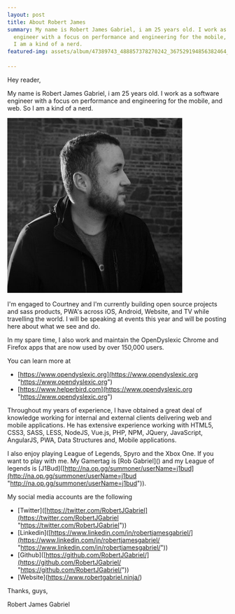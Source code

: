 ```yaml
---
layout: post
title: About Robert James
summary: My name is Robert James Gabriel, i am 25 years old. I work as a software
  engineer with a focus on performance and engineering for the mobile, and web. So
  I am a kind of a nerd.
featured-img: assets/album/47389743_488857378270242_367529194856382464_o.jpg

---
```

Hey reader,

My name is Robert James Gabriel, i am 25 years old. I work as a software engineer with a focus on performance and engineering for the mobile, and web. So I am a kind of a nerd.

![](assets/album/DvNZ17WH_400x400.jpg)

I'm engaged to Courtney and I'm currently building open source projects and sass products, PWA's across iOS, Android, Website, and TV while travelling the world. I will be speaking at events this year and will be posting here about what we see and do.

In my spare time, I also work and maintain the OpenDyslexic Chrome and Firefox apps that are now used by over 150,000 users.

You can learn more at

* [https://www.opendyslexic.org](https://www.opendyslexic.org "https://www.opendyslexic.org")
* [https://www.helperbird.com](https://www.opendyslexic.org "https://www.opendyslexic.org")

Throughout my years of experience, I have obtained a great deal of knowledge working for internal and external clients delivering web and mobile applications. He has extensive experience working with HTML5, CSS3, SASS, LESS, NodeJS, Vue.js, PHP, NPM, JQuery, JavaScript, AngularJS, PWA, Data Structures and, Mobile applications.

I also enjoy playing League of Legends, Spyro and the Xbox One. If you want to play with me. My Gamertag is \[Rob Gabriel\]() and my League of legends is \[J1Bud\]([http://na.op.gg/summoner/userName=j1bud](http://na.op.gg/summoner/userName=j1bud "http://na.op.gg/summoner/userName=j1bud")).

My social media accounts are the following

* \[Twitter\]([https://twitter.com/RobertJGabriel](https://twitter.com/RobertJGabriel "https://twitter.com/RobertJGabriel"))
* \[Linkedin\]([https://www.linkedin.com/in/robertjamesgabriel/](https://www.linkedin.com/in/robertjamesgabriel/ "https://www.linkedin.com/in/robertjamesgabriel/"))
* \[Github\]([https://github.com/RobertJGabriel/](https://github.com/RobertJGabriel/ "https://github.com/RobertJGabriel/"))
* \[Website\](https://www.robertgabriel.ninja/)

Thanks, guys,

Robert James Gabriel